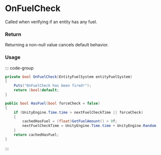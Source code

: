 # OnFuelCheck
<Badge type="info" text="Fuel"/><Badge type="danger" text="Carbon Compatible"/><Badge type="warning" text="Oxide Compatible"/>
Called when verifying if an entity has any fuel.

### Return
Returning a non-null value cancels default behavior.

### Usage
::: code-group
```csharp [Example]
private bool OnFuelCheck(EntityFuelSystem entityFuelSystem)
{
	Puts("OnFuelCheck has been fired!");
	return (bool)default;
}
```
```csharp [Source — Assembly-CSharp @ EntityFuelSystem]
public bool HasFuel(bool forceCheck = false)
{
	if (UnityEngine.Time.time > nextFuelCheckTime || forceCheck)
	{
		cachedHasFuel = (float)GetFuelAmount() > 0f;
		nextFuelCheckTime = UnityEngine.Time.time + UnityEngine.Random.Range(1f, 2f);
	}
	return cachedHasFuel;
}

```
:::
